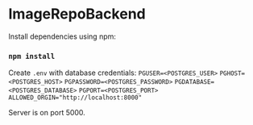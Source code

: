 # ImageRepoBackend

Install dependencies using npm:
### `npm install`

Create `.env` with database credentials:
`PGUSER=<POSTGRES_USER>`
`PGHOST=<POSTGRES_HOST>`
`PGPASSWORD=<POSTGRES_PASSWORD>`
`PGDATABASE=<POSTGRES_DATABASE>`
`PGPORT=<POSTGRES_PORT>`
`ALLOWED_ORGIN="http://localhost:8000"`

Server is on port 5000.


